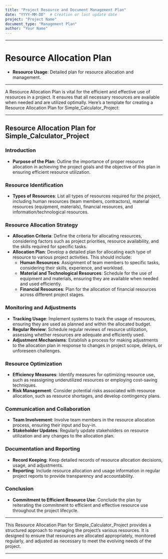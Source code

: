 ```yaml
---
title: "Project Resource and Document Management Plan"
date: "YYYY-MM-DD"  # Creation or last update date
project: "Project Name"
document_type: "Management Plan"
author: "Your Name"
---
```

---
# Resource Allocation Plan

- **Resource Usage**: Detailed plan for resource allocation and management.

---
A Resource Allocation Plan is vital for the efficient and effective use of resources in a project. It ensures that all necessary resources are available when needed and are utilized optimally. Here’s a template for creating a Resource Allocation Plan for Simple_Calculator_Project:

---

## Resource Allocation Plan for Simple_Calculator_Project

### Introduction
- **Purpose of the Plan**: Outline the importance of proper resource allocation in achieving the project goals and the objective of this plan in ensuring efficient resource utilization.

### Resource Identification
- **Types of Resources**: List all types of resources required for the project, including human resources (team members, contractors), material resources (equipment, materials), financial resources, and information/technological resources.

### Resource Allocation Strategy
- **Allocation Criteria**: Define the criteria for allocating resources, considering factors such as project priorities, resource availability, and the skills required for specific tasks.
- **Allocation Plan**: Develop a detailed plan for allocating each type of resource to various project activities. This should include:
  - **Human Resources**: Assignment of team members to specific tasks, considering their skills, experience, and workload.
  - **Material and Technological Resources**: Schedule for the use of equipment and materials, ensuring they are available when needed and used efficiently.
  - **Financial Resources**: Plan for the allocation of financial resources across different project stages.

### Monitoring and Adjustments
- **Tracking Usage**: Implement systems to track the usage of resources, ensuring they are used as planned and within the allocated budget.
- **Regular Review**: Schedule regular reviews of resource utilization, assessing whether resources are adequate and efficiently used.
- **Adjustment Mechanisms**: Establish a process for making adjustments to the allocation plan in response to changes in project scope, delays, or unforeseen challenges.

### Resource Optimization
- **Efficiency Measures**: Identify measures for optimizing resource use, such as reassigning underutilized resources or employing cost-saving techniques.
- **Risk Management**: Consider potential risks associated with resource allocation, such as resource shortages, and develop contingency plans.

### Communication and Collaboration
- **Team Involvement**: Involve team members in the resource allocation process, ensuring their input and buy-in.
- **Stakeholder Updates**: Regularly update stakeholders on resource utilization and any changes to the allocation plan.

### Documentation and Reporting
- **Record Keeping**: Keep detailed records of resource allocation decisions, usage, and adjustments.
- **Reporting**: Include resource allocation and usage information in regular project reports to provide transparency and accountability.

### Conclusion
- **Commitment to Efficient Resource Use**: Conclude the plan by reiterating the commitment to efficient and effective resource use throughout the project lifecycle.

---

This Resource Allocation Plan for Simple_Calculator_Project provides a structured approach to managing the project’s various resources. It is designed to ensure that resources are allocated appropriately, monitored regularly, and adjusted as necessary to meet the evolving needs of the project.

---
